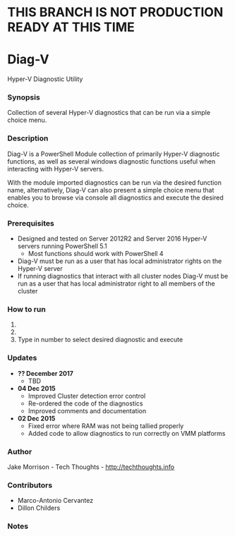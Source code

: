# THIS BRANCH IS NOT PRODUCTION READY AT THIS TIME

# Diag-V
Hyper-V Diagnostic Utility

### Synopsis
Collection of several Hyper-V diagnostics that can be run via a simple choice menu.

### Description
Diag-V is a PowerShell Module collection of primarily Hyper-V diagnostic functions, as well as several windows diagnostic functions useful when interacting with Hyper-V servers. 

With the module imported diagnostics can be run via the desired function name, alternatively, Diag-V can also present a simple choice menu that enables you to browse via console all diagnostics and execute the desired choice. 

### Prerequisites
* Designed and tested on Server 2012R2 and Server 2016 Hyper-V servers running PowerShell 5.1
  * Most functions should work with PowerShell 4
* Diag-V must be run as a user that has local administrator rights on the Hyper-V server
* If running diagnostics that interact with all cluster nodes Diag-V must be run as a user that has local administrator right to all members of the cluster

### How to run
1.    
2. 
3. Type in number to select desired diagnostic and execute

### Updates
* **?? December 2017**
  * TBD
* **04 Dec 2015**
  * Improved Cluster detection error control
  * Re-ordered the code of the diagnostics
  * Improved comments and documentation
* **02 Dec 2015**
  * Fixed error where RAM was not being tallied properly
  * Added code to allow diagnostics to run correctly on VMM platforms

### Author
Jake Morrison - Tech Thoughts - http://techthoughts.info
### Contributors
* Marco-Antonio Cervantez
* Dillon Childers

### Notes
